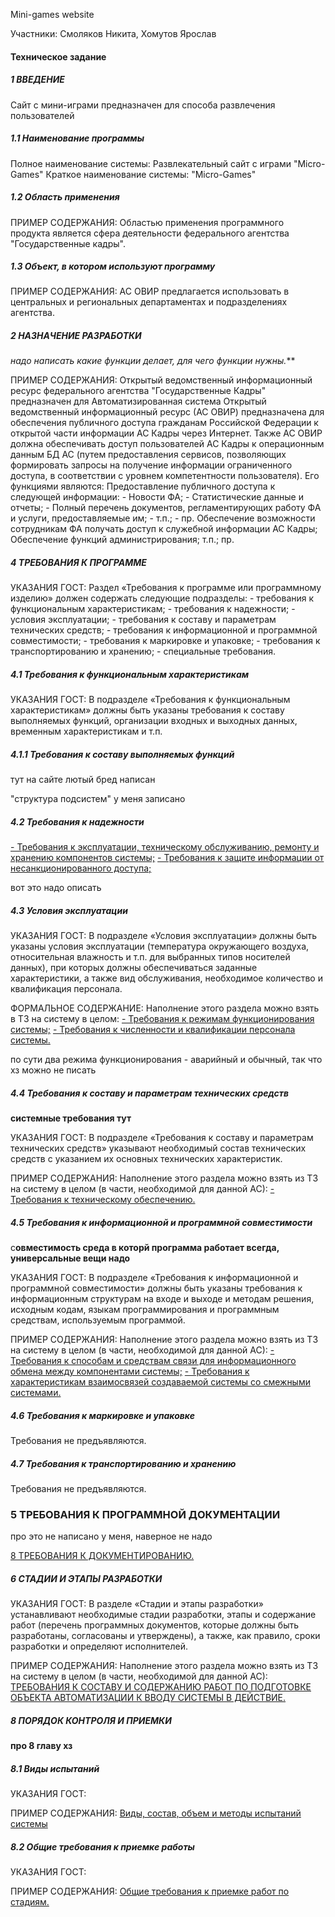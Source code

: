 Mini-games website

Участники:
Смоляков Никита,
Хомутов Ярослав

#### Техническое задание

##### 1 ВВЕДЕНИЕ 

Сайт с мини-играми предназначен для способа развлечения пользователей

##### 1.1 Наименование программы

Полное наименование системы: Развлекательный сайт с играми  "Micro-Games"
Краткое наименование системы: "Micro-Games"

##### 1.2 Область применения 

ПРИМЕР СОДЕРЖАНИЯ:
Областью применения программного продукта является сфера деятельности федерального агентства "Государственные кадры".

##### 1.3 Объект, в котором используют программу 

ПРИМЕР СОДЕРЖАНИЯ:
АС ОВИР предлагается использовать в центральных и региональных департаментах и подразделениях агентства.

##### 2 НАЗНАЧЕНИЕ РАЗРАБОТКИ 

*надо написать какие функции делает, для чего функции нужны.***

ПРИМЕР СОДЕРЖАНИЯ:
Открытый ведомственный информационный ресурс федерального агентства "Государственные Кадры" предназначен для Автоматизированная система Открытый ведомственный информационный ресурс (АС ОВИР) предназначена для обеспечения публичного доступа гражданам Российской Федерации к открытой части информации АС Кадры через Интернет. Также АС ОВИР должна обеспечивать доступ пользователей АС Кадры к операционным данным БД АС (путем предоставления сервисов, позволяющих формировать запросы на получение информации ограниченного доступа, в соответствии с уровнем компетентности пользователя).
Его функциями являются:
Предоставление публичного доступа к следующей информации:
\- Новости ФА;
\- Статистические данные и отчеты;
\- Полный перечень документов, регламентирующих работу ФА и услуги, предоставляемые им;
\- т.п.;
\- пр.
Обеспечение возможности сотрудникам ФА получать доступ к служебной информации АС Кадры;
Обеспечение функций администрирования;
т.п.;
пр.

##### 4 ТРЕБОВАНИЯ К ПРОГРАММЕ 

УКАЗАНИЯ ГОСТ:
Раздел «Требования к программе или программному изделию» должен содержать следующие подразделы:
\- требования к функциональным характеристикам;
\- требования к надежности;
\- условия эксплуатации;
\- требования к составу и параметрам технических средств;
\- требования к информационной и программной совместимости;
\- требования к маркировке и упаковке;
\- требования к транспортированию и хранению;
\- специальные требования.

##### 4.1 Требования к функциональным характеристикам 

УКАЗАНИЯ ГОСТ:
В подразделе «Требования к функциональным характеристикам» должны быть указаны требования к составу выполняемых функций, организации входных и выходных данных, временным характеристикам и т.п.

##### 4.1.1 Требования к составу выполняемых функций 

тут на сайте лютый бред написан

"структура подсистем" у меня записано

##### 4.2 Требования к надежности 

[- Требования к эксплуатации, техническому обслуживанию, ремонту и хранению компонентов системы;](http://www.rugost.com/index.php?option=com_content&view=article&id=106:19-4-8&catid=25&Itemid=62#4_1_8)
[- Требования к защите информации от несанкционированного доступа;](http://www.rugost.com/index.php?option=com_content&view=article&id=106:19-4-8&catid=25&Itemid=62#4_1_9)

вот это надо описать

##### 4.3 Условия эксплуатации 

УКАЗАНИЯ ГОСТ:
В подразделе «Условия эксплуатации» должны быть указаны условия эксплуатации (температура окружающего воздуха, относительная влажность и т.п. для выбранных типов носителей данных), при которых должны обеспечиваться заданные характеристики, а также вид обслуживания, необходимое количество и квалификация персонала.

ФОРМАЛЬНОЕ СОДЕРЖАНИЕ:
Наполнение этого раздела можно взять в ТЗ на систему в целом:
[- Требования к режимам функционирования системы;](http://www.rugost.com/index.php?option=com_content&view=article&id=106:19-4-8&catid=25&Itemid=62#4_1_1_4)
[- Требования к численности и квалификации персонала системы.](http://www.rugost.com/index.php?option=com_content&view=article&id=106:19-4-8&catid=25&Itemid=62#4_1_2)

по сути два режима функционирования - аварийный и обычный, так что хз можно не писать

##### 4.4 Требования к составу и параметрам технических средств 

**системные требования тут**



УКАЗАНИЯ ГОСТ:
В подразделе «Требования к составу и параметрам технических средств» указывают необходимый состав технических средств с указанием их основных технических характеристик.

ПРИМЕР СОДЕРЖАНИЯ:
Наполнение этого раздела можно взять из ТЗ на систему в целом (в части, необходимой для данной АС):
[- Требования к техническому обеспечению.](http://www.rugost.com/index.php?option=com_content&view=article&id=106:19-4-8&catid=25&Itemid=62#4_3_5)

##### 4.5 Требования к информационной и программной совместимости 

с**овместимость среда в которй программа работает всегда, универсальные вещи надо**

УКАЗАНИЯ ГОСТ:
В подразделе «Требования к информационной и программной совместимости» должны быть указаны требования к информационным структурам на входе и выходе и методам решения, исходным кодам, языкам программирования и программным средствам, используемым программой.

ПРИМЕР СОДЕРЖАНИЯ:
Наполнение этого раздела можно взять из ТЗ на систему в целом (в части, необходимой для данной АС):
[- Требования к способам и средствам связи для информационного обмена между компонентами системы;](http://www.rugost.com/index.php?option=com_content&view=article&id=106:19-4-8&catid=25&Itemid=62#4_1_1_2)
[- Требования к характеристикам взаимосвязей создаваемой системы со смежными системами.](http://www.rugost.com/index.php?option=com_content&view=article&id=106:19-4-8&catid=25&Itemid=62#4_1_1_3)

##### 4.6 Требования к маркировке и упаковке 

Требования не предъявляются.

##### 4.7 Требования к транспортированию и хранению 

Требования не предъявляются.

### 5 ТРЕБОВАНИЯ К ПРОГРАММНОЙ ДОКУМЕНТАЦИИ 

про это не написано у меня, наверное не надо

[8 ТРЕБОВАНИЯ К ДОКУМЕНТИРОВАНИЮ.](http://www.rugost.com/index.php?option=com_content&view=article&id=106:19-4-8&catid=25&Itemid=62#8)

##### 6 СТАДИИ И ЭТАПЫ РАЗРАБОТКИ 

УКАЗАНИЯ ГОСТ:
В разделе «Стадии и этапы разработки» устанавливают необходимые стадии разработки, этапы и содержание работ (перечень программных документов, которые должны быть разработаны, согласованы и утверждены), а также, как правило, сроки разработки и определяют исполнителей.

ПРИМЕР СОДЕРЖАНИЯ:
Наполнение этого раздела можно взять из ТЗ на систему в целом (в части, необходимой для данной АС):
[ТРЕБОВАНИЯ К СОСТАВУ И СОДЕРЖАНИЮ РАБОТ ПО ПОДГОТОВКЕ ОБЪЕКТА АВТОМАТИЗАЦИИ К ВВОДУ СИСТЕМЫ В ДЕЙСТВИЕ.](http://www.rugost.com/index.php?option=com_content&view=article&id=106:19-4-8&catid=25&Itemid=62#7)

##### 8 ПОРЯДОК КОНТРОЛЯ И ПРИЕМКИ 

**про 8 главу хз**

##### 8.1 Виды испытаний 

УКАЗАНИЯ ГОСТ:

ПРИМЕР СОДЕРЖАНИЯ:
[Виды, состав, объем и методы испытаний системы](http://www.rugost.com/index.php?option=com_content&view=article&id=106:19-4-8&catid=25&Itemid=62#6_1)

##### 8.2 Общие требования к приемке работы 

УКАЗАНИЯ ГОСТ:

ПРИМЕР СОДЕРЖАНИЯ:
[Общие требования к приемке работ по стадиям.](http://www.rugost.com/index.php?option=com_content&view=article&id=106:19-4-8&catid=25&Itemid=62#6_2)